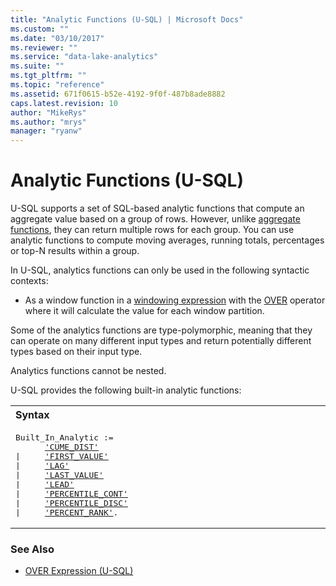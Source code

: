 ```yaml
---
title: "Analytic Functions (U-SQL) | Microsoft Docs"
ms.custom: ""
ms.date: "03/10/2017"
ms.reviewer: ""
ms.service: "data-lake-analytics"
ms.suite: ""
ms.tgt_pltfrm: ""
ms.topic: "reference"
ms.assetid: 671f0615-b52e-4192-9f0f-487b8ade8882
caps.latest.revision: 10
author: "MikeRys"
ms.author: "mrys"
manager: "ryanw"
---
```

# Analytic Functions (U-SQL)
U-SQL supports a set of SQL-based analytic functions that compute an aggregate value based on a group of rows. However, unlike [aggregate functions](aggregate-functions-u-sql.md), they can return multiple rows for each group. You can use analytic functions to compute moving averages, running totals, percentages or top-N results within a group.  

In U-SQL, analytics functions can only be used in the following syntactic contexts: 

* As a window function in a [windowing expression](over-expression-u-sql.md) with the [OVER](over-expression-u-sql.md) operator where it will calculate the value for each window partition. 

Some of the analytics functions are type-polymorphic, meaning that they can operate on many different input types and return potentially different types based on their input type.  

Analytics functions cannot be nested. 

U-SQL provides the following built-in analytic functions: 
<table><th align="left">Syntax</th><tr><td><pre>
Built_In_Analytic :=                                                                                   
      <a href="cume-dist-u-sql.md">'CUME_DIST'</a>
|     <a href="first-value-u-sql.md">'FIRST_VALUE'</a> 
|     <a href="lag-u-sql.md">'LAG'</a> 
|     <a href="last-value-u-sql.md">'LAST_VALUE'</a> 
|     <a href="lead-u-sql.md">'LEAD'</a> 
|     <a href="percentile-cont-u-sql.md">'PERCENTILE_CONT'</a> 
|     <a href="percentile-disc-u-sql.md">'PERCENTILE_DISC'</a> 
|     <a href="percent-rank-u-sql.md">'PERCENT_RANK'</a>.</pre></td></tr></table>

### See Also 
* [OVER Expression (U-SQL)](over-expression-u-sql.md) 



